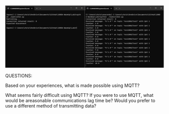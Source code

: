 ![Alt text](image.png)

QUESTIONS:

Based on your experiences, what is made possible using MQTT? 


What seems fairly difficult using MQTT? If you were to use MQTT, what would be areasonable communications lag time be? Would you prefer to use a different method of transmitting data?
